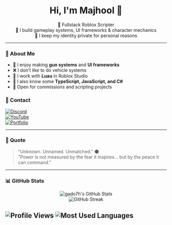 <h1 align="center">Hi, I'm Majhool 👋</h1>

<p align="center">
  💼 Fullstack Roblox Scripter  
  <br/>
  🔧 I build gameplay systems, UI frameworks & character mechanics  
  <br/>
  🌙 I keep my identity private for personal reasons  
</p>

---

### 🧠 About Me
- 🔫 I enjoy making **gun systems** and **UI frameworks**
- ❌ I don’t like to do vehicle systems
- 🧩 I work with **Luau** in Roblox Studio
- 📁 I also know some **TypeScript, JavaScript, and C#**
- 🤝 Open for commissions and scripting projects

### 🔗 Contact

[![Discord](https://img.shields.io/badge/Discord-Bara3h%230000-5865F2?style=for-the-badge&logo=discord&logoColor=white)](https://discord.com/users/1244725995718840402)  
[![YouTube](https://img.shields.io/badge/YouTube-My_Dev_Videos-red?style=for-the-badge&logo=youtube&logoColor=white)](https://www.youtube.com/@gdo7h)  
[![Portfolio](https://img.shields.io/badge/Portfolio-Pricing%20%26%20Work-blueviolet?style=for-the-badge)](https://discord.gg/vRvJSvdnCG)

---

### 💬 Quote

> "Unknown. Unnamed. Unmatched." 🌑  
> "Power is not measured by the fear it inspires... but by the peace it can command."

---

### 📊 GitHub Stats

<p align="center">
  <img src="https://github-readme-stats.vercel.app/api?username=gado7h&show_icons=true&theme=radical" alt="gado7h's GitHub Stats" />
  <br/>
  <img src="https://github-readme-streak-stats.herokuapp.com/?user=gado7h&theme=radical" alt="GitHub Streak" />
</p>

![Profile Views](https://komarev.com/ghpvc/?username=gado7h&color=blueviolet)
![Most Used Languages](https://github-readme-stats.vercel.app/api/top-langs/?username=gado7h&layout=compact&theme=radical)
---
